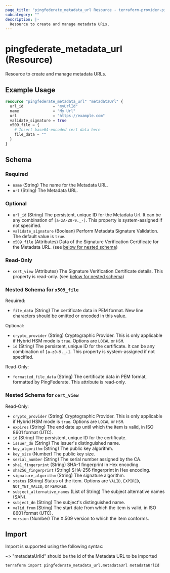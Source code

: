 ```yaml
---
page_title: "pingfederate_metadata_url Resource - terraform-provider-pingfederate"
subcategory: ""
description: |-
  Resource to create and manage metadata URLs.
---
```


# pingfederate_metadata_url (Resource)

Resource to create and manage metadata URLs.

## Example Usage

```terraform
resource "pingfederate_metadata_url" "metadataUrl" {
  url_id             = "myUrlId"
  name               = "My Url"
  url                = "https://example.com"
  validate_signature = true
  x509_file = {
    # Insert base64-encoded cert data here
    file_data = ""
  }
}
```

<!-- schema generated by tfplugindocs -->
## Schema

### Required

- `name` (String) The name for the Metadata URL.
- `url` (String) The Metadata URL.

### Optional

- `url_id` (String) The persistent, unique ID for the Metadata Url. It can be any combination of `[a-zA-Z0-9._-]`. This property is system-assigned if not specified.
- `validate_signature` (Boolean) Perform Metadata Signature Validation. The default value is `true`.
- `x509_file` (Attributes) Data of the Signature Verification Certificate for the Metadata URL. (see [below for nested schema](#nestedatt--x509_file))

### Read-Only

- `cert_view` (Attributes) The Signature Verification Certificate details. This property is read-only. (see [below for nested schema](#nestedatt--cert_view))

<a id="nestedatt--x509_file"></a>
### Nested Schema for `x509_file`

Required:

- `file_data` (String) The certificate data in PEM format. New line characters should be omitted or encoded in this value.

Optional:

- `crypto_provider` (String) Cryptographic Provider. This is only applicable if Hybrid HSM mode is `true`. Options are `LOCAL` or `HSM`.
- `id` (String) The persistent, unique ID for the certificate. It can be any combination of `[a-z0-9._-]`. This property is system-assigned if not specified.

Read-Only:

- `formatted_file_data` (String) The certificate data in PEM format, formatted by PingFederate. This attribute is read-only.


<a id="nestedatt--cert_view"></a>
### Nested Schema for `cert_view`

Read-Only:

- `crypto_provider` (String) Cryptographic Provider. This is only applicable if Hybrid HSM mode is `true`. Options are `LOCAL` or `HSM`.
- `expires` (String) The end date up until which the item is valid, in ISO 8601 format (UTC).
- `id` (String) The persistent, unique ID for the certificate.
- `issuer_dn` (String) The issuer's distinguished name.
- `key_algorithm` (String) The public key algorithm.
- `key_size` (Number) The public key size.
- `serial_number` (String) The serial number assigned by the CA.
- `sha1_fingerprint` (String) SHA-1 fingerprint in Hex encoding.
- `sha256_fingerprint` (String) SHA-256 fingerprint in Hex encoding.
- `signature_algorithm` (String) The signature algorithm.
- `status` (String) Status of the item. Options are `VALID`, `EXPIRED`, `NOT_YET_VALID`, or `REVOKED`.
- `subject_alternative_names` (List of String) The subject alternative names (SAN).
- `subject_dn` (String) The subject's distinguished name.
- `valid_from` (String) The start date from which the item is valid, in ISO 8601 format (UTC).
- `version` (Number) The X.509 version to which the item conforms.

## Import

Import is supported using the following syntax:

~> "metadataUrlId" should be the id of the Metadata URL to be imported

```shell
terraform import pingfederate_metadata_url.metadataUrl metadataUrlId
```